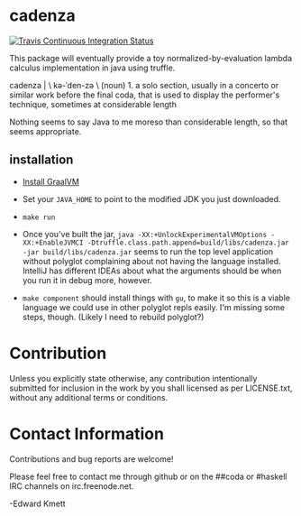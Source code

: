 # cadenza

[![Travis Continuous Integration Status][travis-img]][travis]

This package will eventually provide a toy normalized-by-evaluation lambda calculus implementation in java using truffle.

cadenza | \ kə-ˈden-zə \ (noun) 1. a solo section, usually in a concerto or similar work before the final coda, that is used to display the performer's technique, sometimes at considerable length

Nothing seems to say Java to me moreso than considerable length, so that seems appropriate.

## installation

* [Install GraalVM][graalvm]

* Set your `JAVA_HOME` to point to the modified JDK you just downloaded.

* `make run`

* Once you've built the jar, `java -XX:+UnlockExperimentalVMOptions -XX:+EnableJVMCI -Dtruffle.class.path.append=build/libs/cadenza.jar -jar build/libs/cadenza.jar` seems to run the top level application without polyglot complaining about not having the language installed. IntelliJ has different IDEAs about what the arguments should be when you run it in debug more, however.

* `make component` should install things with `gu`, to make it so this is a viable language we could use in other polyglot repls easily. I'm missing some steps, though. (Likely I need to rebuild polyglot?)

Contribution
============

Unless you explicitly state otherwise, any contribution intentionally submitted
for inclusion in the work by you shall licensed as per LICENSE.txt, without any
additional terms or conditions.

Contact Information
===================

Contributions and bug reports are welcome!

Please feel free to contact me through github or on the ##coda or #haskell IRC channels on irc.freenode.net.

-Edward Kmett

 [graalvm]: https://www.graalvm.org/downloads
 [travis]: http://travis-ci.org/ekmett/cadenza
 [travis-img]: https://secure.travis-ci.org/ekmett/cadenza.png?branch=master
